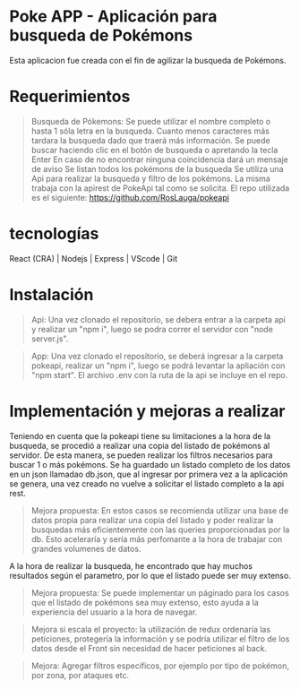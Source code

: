 # Poke APP - Aplicación para busqueda de Pokémons

Esta aplicacion fue creada con el fin de agilizar la busqueda de Pokémons.

# Requerimientos

> Busqueda de Pókemons: Se puede utilizar el nombre completo o hasta 1 sóla letra en la busqueda. Cuanto menos caracteres más tardara la busqueda dado que traerá más información.
> Se puede buscar haciendo clic en el botón de busqueda o apretando la tecla Enter
> En caso de no encontrar ninguna coincidencia dará un mensaje de aviso
> Se listan todos los pokémons de la busqueda
> Se utiliza una Api para realizar la busqueda y filtro de los pokémons. La misma trabaja con la apirest de PokeApi tal como se solicita.
> El repo utilizada es el siguiente: https://github.com/RosLauga/pokeapi

# tecnologías

React (CRA) | Nodejs | Express | VScode | Git

# Instalación

> Api: Una vez clonado el repositorio, se debera entrar a la carpeta api y realizar un "npm i", luego se podra correr el servidor con "node server.js".

> App: Una vez clonado el repositorio, se deberá ingresar a la carpeta pokeapi, realizar un "npm i", luego se podrá levantar la apliación con "npm start". El archivo .env con la ruta de la api se incluye en el repo.

# Implementación y mejoras a realizar

Teniendo en cuenta que la pokeapi tiene su limitaciones a la hora de la busqueda, se procedió a realizar una copia del listado de pokémons al servidor. De esta manera, se pueden realizar los filtros necesarios para buscar 1 o más pokémons. Se ha guardado un listado completo de los datos en un json llamadao db.json, que al ingresar por primera vez a la aplicación se genera, una vez creado no vuelve a solicitar el listado completo a la api rest.

> Mejora propuesta: En estos casos se recomienda utilizar una base de datos propia para realizar una copia del listado y poder realizar la busquedas más eficientemente con las queries proporcionadas por la db. Esto aceleraría y sería más perfomante a la hora de trabajar con grandes volumenes de datos.

A la hora de realizar la busqueda, he encontrado que hay muchos resultados según el parametro, por lo que el listado puede ser muy extenso.

> Mejora propuesta: Se puede implementar un páginado para los casos que el listado de pokémons sea muy extenso, esto ayuda a la experiencia del usuario a la hora de navegar.

> Mejora si escala el proyecto: la utilización de redux ordenaría las peticiones, protegería la información y se podría utilizar el filtro de los datos desde el Front sin necesidad de hacer peticiones al back.

> Mejora: Agregar filtros especificos, por ejemplo por tipo de pokémon, por zona, por ataques etc.
